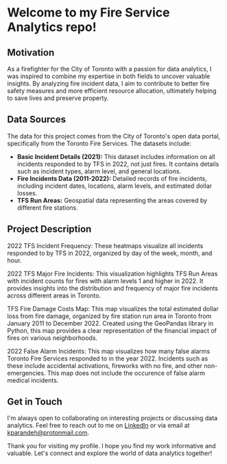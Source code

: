 # Welcome to my Fire Service Analytics repo!

## Motivation

As a firefighter for the City of Toronto with a passion for data analytics, I was inspired to combine my expertise in both fields to uncover valuable insights. By analyzing fire incident data, I aim to contribute to better fire safety measures and more efficient resource allocation, ultimately helping to save lives and preserve property.

## Data Sources

The data for this project comes from the City of Toronto's open data portal, specifically from the Toronto Fire Services. The datasets include:
- **Basic Incident Details (2021):** This dataset includes information on all incidents responded to by TFS in 2022, not just fires. It contains details such as incident types, alarm level, and general locations.
- **Fire Incidents Data (2011-2022):** Detailed records of fire incidents, including incident dates, locations, alarm levels, and estimated dollar losses.
- **TFS Run Areas:** Geospatial data representing the areas covered by different fire stations.

## Project Description

2022 TFS Incident Frequency: These heatmaps visualize all incidents responded to by TFS in 2022, organized by day of the week, month, and hour.

2022 TFS Major Fire Incidents: This visualization highlights TFS Run Areas with incident counts for fires with alarm levels 1 and higher in 2022. It provides insights into the distribution and frequency of major fire incidents across different areas in Toronto.

TFS Fire Damage Costs Map: This map visualizes the total estimated dollar loss from fire damage, organized by fire station run area in Toronto from January 2011 to December 2022. Created using the GeoPandas library in Python, this map provides a clear representation of the financial impact of fires on various neighborhoods.

2022 False Alarm Incidents: This map visualizes how many false alarms Toronto Fire Services responded to in the year 2022. Incidents such as these include accidental activations, fireworks with no fire, and other non-emergencies. This map does not include the occurence of false alarm medical incidents.

## Get in Touch

I'm always open to collaborating on interesting projects or discussing data analytics. Feel free to reach out to me on [LinkedIn](https://www.linkedin.com/in/kparandeh/) or via email at [kparandeh@protonmail.com](mailto:kparandeh@protonmail.com).

Thank you for visiting my profile. I hope you find my work informative and valuable. Let's connect and explore the world of data analytics together!

